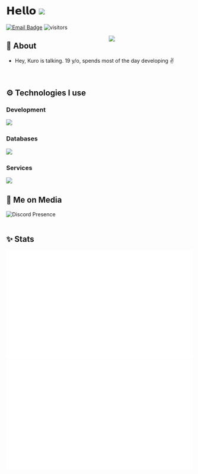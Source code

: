 # 𝗛𝗲𝗹𝗹𝗼 <img src="https://user-images.githubusercontent.com/5679180/79618120-0daffb80-80be-11ea-819e-d2b0fa904d07.gif" width="27">

[![Email Badge](https://img.shields.io/badge/-Email-c14438?style=flat-square&logo=Gmail&logoColor=white&link=mailto:KuroChuu@proton.me)](mailto:KuroChuu@proton.me)
![visitors](https://visitor-badge.laobi.icu/badge?page_id=kurochu)

<img width="45%" align="right" src="https://github-readme-streak-stats.herokuapp.com?user=Kurochu&theme=tokyonight&hide_border=true">

<div align="left" width="100%">

## 🧐 About

- Hey, Kuro is talking. 19 y/o, spends most of the day developing ✌
<!-- - 👨‍💻 Website: https://putput.org
- 📫 How to reach me: KuroChu@example.com -->

<br />

## ⚙️ Technologies I use

### Development

<img src="https://skillicons.dev/icons?i=go,js,java,html,css,nodejs,nuxtjs,tauri,tailwind,flutter,bash,linux,md,postman&theme=dark" />
</div>

### Databases

<img src="https://skillicons.dev/icons?i=postgres,mongodb,appwrite,redis&theme=dark" />
</div>

### Services

<img src="https://skillicons.dev/icons?i=github,cloudflare,docker,bots,vercel,vite,vscode&theme=dark" />
</div>

<br />

## 📱 Me on Media

<div href="https://discord.com/users/644893258803183636">
   <img src="https://lanyard.cnrad.dev/api/644893258803183636" alt="Discord Presence" />
</div>

<br />

## ✨ Stats

<div width="100%">
<img src="https://raw.githubusercontent.com/KuroChu/github-stats/master/generated/overview.svg#gh-dark-mode-only" alt="Overview" />
<img src="https://raw.githubusercontent.com/KuroChu/github-stats/master/generated/languages.svg#gh-dark-mode-only" alt="Languages" />
</div>

<br />
